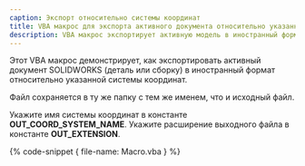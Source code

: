 ```yaml
---
caption: Экспорт относительно системы координат
title: VBA макрос для экспорта активного документа относительно указанной системы координат с использованием SOLIDWORKS API
description: VBA макрос экспортирует активную модель в иностранный формат относительно указанной системы координат с использованием SOLIDWORKS API
---
```


Этот VBA макрос демонстрирует, как экспортировать активный документ SOLIDWORKS (деталь или сборку) в иностранный формат относительно указанной системы координат.

Файл сохраняется в ту же папку с тем же именем, что и исходный файл.

Укажите имя системы координат в константе **OUT_COORD_SYSTEM_NAME**. Укажите расширение выходного файла в константе **OUT_EXTENSION**.

{% code-snippet { file-name: Macro.vba } %}
